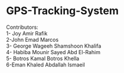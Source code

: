 # GPS-Tracking-System

Contributors:
<br>
1- Joy Amir Rafik
<br>
2-John Emad Marcos
<br>
3- George Wageeh Shamshoon Khalifa
<br>
4- Habiba Mounir Sayed Abd El-Rahim
<br>
5- Botros Kamal Botros Khella
<br>
6-Eman Khaled Abdallah Ismaeil
